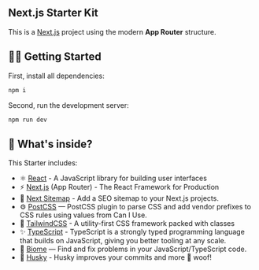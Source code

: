 ## Next.js Starter Kit

This is a [Next.js](https://nextjs.org/) project using the modern **App Router** structure.

## 🚶🏼 Getting Started

First, install all dependencies:

```bash
npm i
```

Second, run the development server:

```bash
npm run dev
```

## 🧐 What's inside?

This Starter includes:

- ⚛️ [React](https://reactjs.org/) - A JavaScript library for building user interfaces
- ⚡️ [Next.js](https://nextjs.org/) (App Router) - The React Framework for Production
- 🚦 [Next Sitemap](https://github.com/iamvishnusankar/next-sitemap) - Add a SEO sitemap to your Next.js projects.
- ⚙️ [PostCSS](https://github.com/postcss/postcss) — PostCSS plugin to parse CSS and add vendor prefixes to CSS rules using values from Can I Use.
- 🧁 [TailwindCSS](https://tailwindcss.com/) - A utility-first CSS framework packed with classes
- ✨ [TypeScript](https://www.typescriptlang.org/) - TypeScript is a strongly typed programming language that builds on JavaScript, giving you better tooling at any scale.
- 📏 [Biome](https://biomejs.dev/) — Find and fix problems in your JavaScript/TypeScript code.
- 🐶 [Husky](https://github.com/typicode/husky) - Husky improves your commits and more 🐶 woof!
